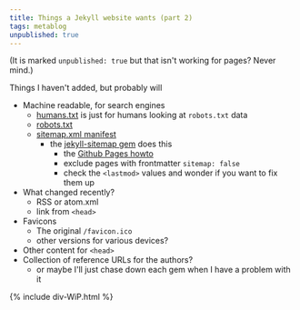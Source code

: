 ```yaml
---
title: Things a Jekyll website wants (part 2)
tags: metablog
unpublished: true
---
```


(It is marked `unpublished: true` but that isn't working for pages?  Never mind.)

Things I haven't added, but probably will

* Machine readable, for search engines
	* [humans.txt](http://humanstxt.org/) is just for humans looking at `robots.txt` data
	* [robots.txt](http://www.robotstxt.org/)
	* [sitemap.xml manifest](http://www.sitemaps.org/)
		* the [jekyll-sitemap gem](https://github.com/jekyll/jekyll-sitemap) does this
			* the [Github Pages howto](https://help.github.com/articles/sitemaps-for-github-pages)
			* exclude pages with frontmatter `sitemap: false`
			* check the `<lastmod>` values and wonder if you want to fix them up
* What changed recently?
	* RSS or atom.xml
	* link from `<head>`
* Favicons
	* The original `/favicon.ico`
	* other versions for various devices?
* Other content for `<head>`
* Collection of reference URLs for the authors?
	* or maybe I'll just chase down each gem when I have a problem with it

{% include div-WiP.html %}
